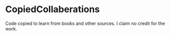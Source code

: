 CopiedCollaberations
====================

Code copied to learn from books and other sources. I claim no credit for the work.
